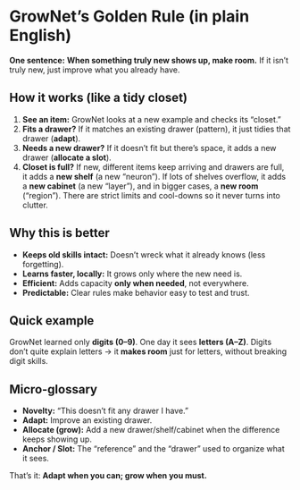 # GrowNet’s Golden Rule (in plain English)

**One sentence:**
 **When something truly new shows up, make room.**
 If it isn’t truly new, just improve what you already have.

## How it works (like a tidy closet)

1. **See an item:** GrowNet looks at a new example and checks its “closet.”
2. **Fits a drawer?** If it matches an existing drawer (pattern), it just tidies that drawer (**adapt**).
3. **Needs a new drawer?** If it doesn’t fit but there’s space, it adds a new drawer (**allocate a slot**).
4. **Closet is full?** If new, different items keep arriving and drawers are full, it adds a **new shelf** (a new “neuron”).
    If lots of shelves overflow, it adds a **new cabinet** (a new “layer”), and in bigger cases, a **new room** (“region”).
    There are strict limits and cool-downs so it never turns into clutter.

## Why this is better

- **Keeps old skills intact:** Doesn’t wreck what it already knows (less forgetting).
- **Learns faster, locally:** It grows only where the new need is.
- **Efficient:** Adds capacity **only when needed**, not everywhere.
- **Predictable:** Clear rules make behavior easy to test and trust.

## Quick example

GrowNet learned only **digits (0–9)**. One day it sees **letters (A–Z)**.
 Digits don’t quite explain letters → it **makes room** just for letters, without breaking digit skills.

## Micro-glossary

- **Novelty:** “This doesn’t fit any drawer I have.”
- **Adapt:** Improve an existing drawer.
- **Allocate (grow):** Add a new drawer/shelf/cabinet when the difference keeps showing up.
- **Anchor / Slot:** The “reference” and the “drawer” used to organize what it sees.

That’s it: **Adapt when you can; grow when you must.**